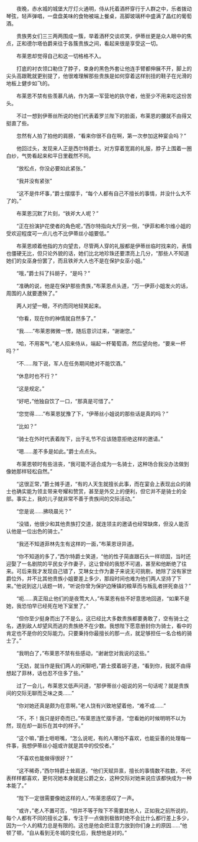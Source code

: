 　　夜晚，赤水城的城堡大厅灯火通明，侍从托着酒杯穿行于人群之中，乐者拨动琴弦，轻声弹唱，一盘盘美味的食物被端上餐桌，高脚玻璃杯中盛满了晶红的葡萄酒。

　　贵族男女们三三两两围成一簇，举着酒杯交谈欢笑，伊蒂丝更是众人眼中的焦点，正和德尔塔伯爵来往于各簇贵族之间，看起来很是享受这一切。

　　布莱恩却觉得自己和这一切格格不入。

　　打底的衬衣领口勒住了脖子，束身的黑色外套让他连手臂都伸展不开，脚上的尖头高跟靴就更别提了，他很难理解那些贵族是如何穿着这样别扭的鞋子在光滑的地板上健步如飞的。

　　布莱恩不禁有些羡慕凡纳，作为第一军营地的执守者，他至少不用来吃这份苦头。

　　不过一想到伊蒂丝所说的他们代表着罗兰陛下的脸面，布莱恩的腰就不由得又挺直了些。

　　忽然有人拍了拍他的肩膀，“看来你很不自在啊，第一次参加这种宴会吗？”

　　他回过头，发现来人正是西尔特爵士。对方穿着宽肩的礼服，脖子上围着一圈白纱，气势看起来和平日里截然不同。

　　“放松点，你没必要如此紧张。”

　　“我并没有紧张”

　　“这不是件坏事，”爵士摆摆手，“每个人都有自己不擅长的事情，并没什么大不了的。”

　　布莱恩沉默了片刻，“铁斧大人呢？”

　　“正在扮演护花使者的角色呢，”西尔特指向大厅另一侧，“伊菲和希尔维小姐的受欢迎程度可一点儿也不比伊蒂丝小姐要低。”

　　布莱恩顺着他指的方向望去，尽管两人穿的礼服都是伊蒂丝临时找来的，表情也僵硬无比，但只论外貌的话，她们比北地珍珠还要漂亮上几分，“那些人不知道她们的女巫身份罢了，而且铁斧大人也不是在保护女巫小姐。”

　　“哦，”爵士抖了抖胡子，“是吗？”

　　“准确的说，他是在保护那些贵族，”布莱恩点头道，“万一伊菲小姐发火的话，周围的人就要遭殃了。”

　　两人对望一眼，不约而同地轻笑起来。

　　“你看，现在你的神情就自然多了。”

　　“我……”布莱恩微微一愣，随后意识过来，“谢谢您。”

　　“哈，不用客气，”老人招来侍从，端起一杯葡萄酒，然后望向他，“要来一杯吗？”

　　“不……陛下说，军人在任务期间绝对不能饮酒。”

　　“休息时也不行？”

　　“这是规定。”

　　“好吧，”他独自饮了一口，“那真是可惜了。”

　　“您觉得……”布莱恩犹豫了下，“伊蒂丝小姐说的那些话是真的吗？”

　　“比如？”

　　“骑士在外时代表着陛下，出于礼节不应该随意拒绝这样的邀请。”

　　“嗯……差不多是如此。”爵士点点头。

　　布莱恩顿时有些沮丧，“我可能不适合成为一名骑士，这种场合我没办法做到像她那样轻松自然。”

　　“这很正常，”爵士摊手道，“有的人天生就擅长此事，而在宴会上表现出众的骑士也确实能为领主带来夸耀和赞赏，甚至是外交上的便利，但它并不是骑士的全部。事实上，我的儿子就非常不善于贵族间的交际活动。”

　　“您是说……拂晓晨光？”

　　“没错，他很少和其他贵族打交道，就连领主的邀请也经常缺席，但没人能否认他是一位出色的骑士。”

　　“我还不知道菲林先生有这样的一面，”布莱恩讶异道。

　　“你不知道的多了，”西尔特爵士笑道，“他的性子简直跟石头一样顽固，当时还迎娶了一名剧院的平民女子作妻子，这让曾经的我怒不可遏，甚至和他断绝了往来。可后来我才发现自己错了，艾琳女士作为妻子来说无可挑剔，她除了没有家世爵位外，并不比其他贵族小姐要差上多少，那段时间也难为他们两人坚持了下来。”他说到这儿话题一转，“听说你曾为保护边陲镇的粮草而与叛乱者拼死奋战？”

　　“呃……真正阻止他们的是夜莺大人，”布莱恩有些不好意思地回道，“如果不是她，我恐怕早已经死在地下室里了。”

　　“但你至少挺身而出了不是么，这已经比大多数贵族都要勇敢了，空有骑士之名，遇到敌人却望风而逃的贵族绝不在少数。我想陛下愿意册封你为骑士，看中的肯定也不是你的交际能力。只要秉持你最擅长的那一点，就足够担任一名合格的骑士了。”

　　“我明白了，”布莱恩不禁有些感动，“谢谢您对我说的这些。”

　　“无妨，就当作是我们两人的闲聊吧，”爵士摸着胡子道，“看到你，我就不由得想起了菲林，话也忍不住多了些。”

　　过了一会儿，布莱恩又低声问道，“那伊蒂丝小姐说的另一句话呢？就是贵族间的交际无聊而乏味之类……”

　　“你对她还真是颇为在意啊，”老人饶有兴致地望着他，“难不成……”

　　“不，不！我只是好奇而已，”布莱恩连忙摆手道，“您看她的时候明明不以为然，现在却一副乐在其中的样子。”

　　“这个嘛，”爵士咂咂嘴，“怎么说呢，有的人哪怕不喜欢，也能妥善的处理每一件事，我想伊蒂丝小姐或许就是其中的佼佼者。”

　　“不喜欢也能做得很好？”

　　“这不稀奇，”西尔特爵士耸肩道，“他们天赋异禀，擅长的事情数不胜数，不代表样样都喜欢，更何况她本身就是公爵之女，这种交际对她来说应该都快成为一种本能了。”

　　“陛下一定很需要像她这样的人，”布莱恩感叹了一声。

　　“或许，”老人不置可否，“但并不等于陛下不需要其他人，正如我之前所说的，每个人都有不同的擅长之事，专注于一点做到极致时绝不会比什么都行差上多少，因为一个人的精力总是有限的。这也是他会把注意力放到你们身上的原因……”他顿了顿，“自从看到无冬城的变化后，我想他是对的。”
